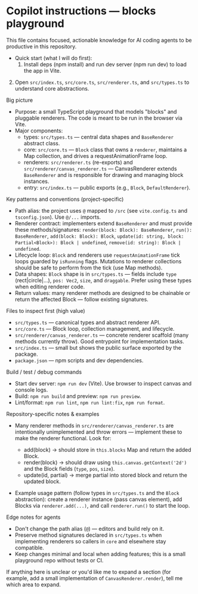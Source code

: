 <!-- Purpose: concise guidance for AI coding agents working on the `blocks` playground -->

# Copilot instructions — blocks playground

This file contains focused, actionable knowledge for AI coding agents to be productive in this repository.

- Quick start (what I will do first):
  1. Install deps (npm install) and run dev server (npm run dev) to load the app in Vite.

2.  Open `src/index.ts`, `src/core.ts`, `src/renderer.ts`, and `src/types.ts` to understand core abstractions.

Big picture

- Purpose: a small TypeScript playground that models "blocks" and pluggable renderers. The code is meant to be run in the browser via Vite.
- Major components:
  - types: `src/types.ts` — central data shapes and `BaseRenderer` abstract class.
  - core: `src/core.ts` — `Block` class that owns a `renderer`, maintains a Map collection, and drives a requestAnimationFrame loop.
  - renderers: `src/renderer.ts` (re-exports) and `src/renderer/canvas_renderer.ts` — CanvasRenderer extends `BaseRenderer` and is responsible for drawing and managing block instances.
  - entry: `src/index.ts` — public exports (e.g., `Block`, `DefaultRenderer`).

Key patterns and conventions (project-specific)

- Path alias: the project uses `@` mapped to `/src` (see `vite.config.ts` and `tsconfig.json`). Use `@/...` imports.
- Renderer contract: implementers extend `BaseRenderer` and must provide these methods/signatures: `render(block: Block): BaseRenderer`, `run(): BaseRenderer`, `add(block: Block): Block`, `update(id: string, block: Partial<Block>): Block | undefined`, `remove(id: string): Block | undefined`.
- Lifecycle loop: `Block` and renderers use `requestAnimationFrame` tick loops guarded by `isRunning` flags. Mutations to renderer collections should be safe to perform from the tick (use Map methods).
- Data shapes: `Block` shape is in `src/types.ts` — fields include `type` (rect|circle|...), `pos: Vec2`, `size`, and `draggable`. Prefer using these types when editing renderer code.
- Return values: many renderer methods are designed to be chainable or return the affected Block — follow existing signatures.

Files to inspect first (high value)

- `src/types.ts` — canonical types and abstract renderer API.
- `src/core.ts` — Block loop, collection management, and lifecycle.
- `src/renderer/canvas_renderer.ts` — concrete renderer scaffold (many methods currently throw). Good entrypoint for implementation tasks.
- `src/index.ts` — small but shows the public surface exported by the package.
- `package.json` — npm scripts and dev dependencies.

Build / test / debug commands

- Start dev server: `npm run dev` (Vite). Use browser to inspect canvas and console logs.
- Build: `npm run build` and preview: `npm run preview`.
- Lint/format: `npm run lint`, `npm run lint:fix`, `npm run format`.

Repository-specific notes & examples

- Many renderer methods in `src/renderer/canvas_renderer.ts` are intentionally unimplemented and throw errors — implement these to make the renderer functional. Look for:
  - add(block) -> should store in `this.blocks` Map and return the added Block.
  - render(block) -> should draw using `this.canvas.getContext('2d')` and the Block fields (`type`, `pos`, `size`).
  - update(id, partial) -> merge partial into stored block and return the updated block.

- Example usage pattern (follow types in `src/types.ts` and the `Block` abstraction): create a renderer instance (pass canvas element), add Blocks via `renderer.add(...)`, and call `renderer.run()` to start the loop.

Edge notes for agents

- Don't change the path alias (`@`) — editors and build rely on it.
- Preserve method signatures declared in `src/types.ts` when implementing renderers so callers in `core` and elsewhere stay compatible.
- Keep changes minimal and local when adding features; this is a small playground repo without tests or CI.

If anything here is unclear or you'd like me to expand a section (for example, add a small implementation of `CanvasRenderer.render`), tell me which area to expand.
